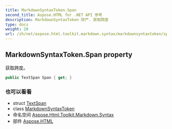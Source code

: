 ```yaml
---
title: MarkdownSyntaxToken.Span
second_title: Aspose.HTML for .NET API 参考
description: MarkdownSyntaxToken 财产. 获取跨度
type: docs
weight: 20
url: /zh/net/aspose.html.toolkit.markdown.syntax/markdownsyntaxtoken/span/
---
```

## MarkdownSyntaxToken.Span property

获取跨度。

```csharp
public TextSpan Span { get; }
```

### 也可以看看

* struct [TextSpan](../../../aspose.html.toolkit.markdown.syntax.text/textspan/)
* class [MarkdownSyntaxToken](../)
* 命名空间 [Aspose.Html.Toolkit.Markdown.Syntax](../../markdownsyntaxtoken/)
* 部件 [Aspose.HTML](../../../)


